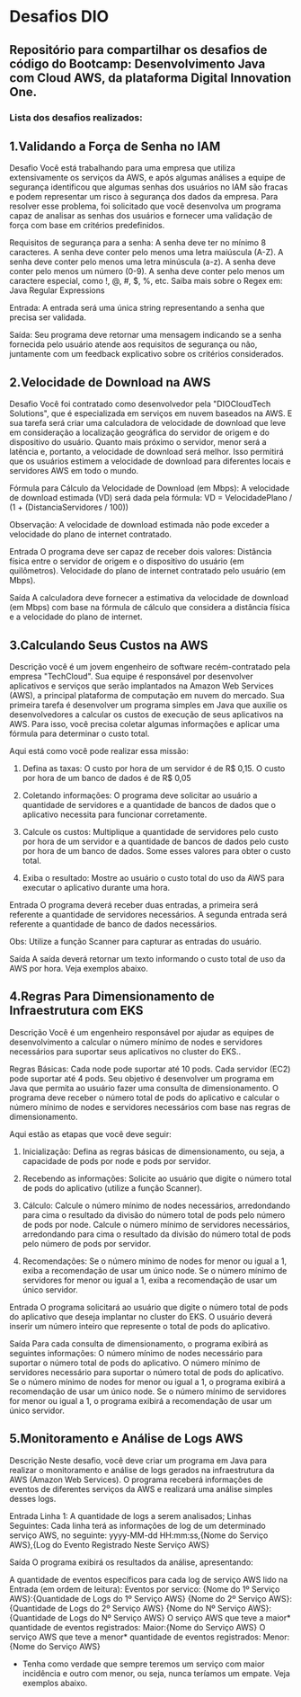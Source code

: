 # Desafios DIO
## Repositório para compartilhar os desafios de código do Bootcamp: Desenvolvimento Java com Cloud AWS, da plataforma Digital Innovation One.

### Lista dos desafios realizados:

## 1.Validando a Força de Senha no IAM
Desafio
Você está trabalhando para uma empresa que utiliza extensivamente os serviços da AWS, e após algumas análises a equipe de segurança identificou que algumas senhas dos usuários no IAM são fracas e podem representar um risco à segurança dos dados da empresa. 
Para resolver esse problema, foi solicitado que você desenvolva um programa capaz de analisar as senhas dos usuários e fornecer uma validação de força com base em critérios predefinidos.

Requisitos de segurança para a senha:
A senha deve ter no mínimo 8 caracteres.
A senha deve conter pelo menos uma letra maiúscula (A-Z).
A senha deve conter pelo menos uma letra minúscula (a-z).
A senha deve conter pelo menos um número (0-9).
A senha deve conter pelo menos um caractere especial, como !, @, #, $, %, etc.
Saiba mais sobre o Regex em: Java Regular Expressions

Entrada:
A entrada será uma única string representando a senha que precisa ser validada.

Saída:
Seu programa deve retornar uma mensagem indicando se a senha fornecida pelo usuário atende aos requisitos de segurança ou não, juntamente com um feedback explicativo sobre os critérios considerados.

## 2.Velocidade de Download na AWS
Desafio
Você foi contratado como desenvolvedor pela "DIOCloudTech Solutions", que é especializada em serviços em nuvem baseados na AWS. E sua tarefa será criar uma calculadora de velocidade de download que leve em consideração a localização geográfica do servidor de origem e do dispositivo do usuário. 
Quanto mais próximo o servidor, menor será a latência e, portanto, a velocidade de download será melhor. Isso permitirá que os usuários estimem a velocidade de download para diferentes locais e servidores AWS em todo o mundo.

Fórmula para Cálculo da Velocidade de Download (em Mbps): A velocidade de download estimada (VD) será dada pela fórmula:
VD = VelocidadePlano / (1 + (DistanciaServidores / 100))

Observação:
A velocidade de download estimada não pode exceder a velocidade do plano de internet contratado.

Entrada
O programa deve ser capaz de receber dois valores:
Distância física entre o servidor de origem e o dispositivo do usuário (em quilômetros).
Velocidade do plano de internet contratado pelo usuário (em Mbps).

Saída
A calculadora deve fornecer a estimativa da velocidade de download (em Mbps) com base na fórmula de cálculo que considera a distância física e a velocidade do plano de internet. 

## 3.Calculando Seus Custos na AWS
Descrição
você é um jovem engenheiro de software recém-contratado pela empresa "TechCloud". Sua equipe é responsável por desenvolver aplicativos e serviços que serão implantados na Amazon Web Services (AWS), a principal plataforma de computação em nuvem do mercado.
Sua primeira tarefa é desenvolver um programa simples em Java que auxilie os desenvolvedores a calcular os custos de execução de seus aplicativos na AWS. Para isso, você precisa coletar algumas informações e aplicar uma fórmula para determinar o custo total.

Aqui está como você pode realizar essa missão:

1. Defina as taxas:
O custo por hora de um servidor é de R$ 0,15.
O custo por hora de um banco de dados é de R$ 0,05

2. Coletando informações:
O programa deve solicitar ao usuário a quantidade de servidores e a quantidade de bancos de dados que o aplicativo necessita para funcionar corretamente.

3. Calcule os custos:
Multiplique a quantidade de servidores pelo custo por hora de um servidor e a quantidade de bancos de dados pelo custo por hora de um banco de dados. Some esses valores para obter o custo total.

4. Exiba o resultado:
Mostre ao usuário o custo total do uso da AWS para executar o aplicativo durante uma hora.

Entrada
O programa deverá receber duas entradas, a primeira será referente a quantidade de servidores necessários. A segunda entrada será referente a quantidade de banco de dados necessários.

Obs: Utilize a função Scanner para capturar as entradas do usuário.

Saída
A saída deverá retornar um texto informando o custo total de uso da AWS por hora. Veja exemplos abaixo.

## 4.Regras Para Dimensionamento de Infraestrutura com EKS
Descrição
Você é um engenheiro responsável por ajudar as equipes de desenvolvimento a calcular o número mínimo de nodes e servidores necessários para suportar seus aplicativos no cluster do EKS..

Regras Básicas:
Cada node pode suportar até 10 pods.
Cada servidor (EC2) pode suportar até 4 pods.
Seu objetivo é desenvolver um programa em Java que permita ao usuário fazer uma consulta de dimensionamento. O programa deve receber o número total de pods do aplicativo e calcular o número mínimo de nodes e servidores necessários com base nas regras de dimensionamento.

Aqui estão as etapas que você deve seguir:

1. Inicialização:
Defina as regras básicas de dimensionamento, ou seja, a capacidade de pods por node e pods por servidor.

2. Recebendo as informações:
Solicite ao usuário que digite o número total de pods do aplicativo (utilize a função Scanner).

3. Cálculo:
Calcule o número mínimo de nodes necessários, arredondando para cima o resultado da divisão do número total de pods pelo número de pods por node.
Calcule o número mínimo de servidores necessários, arredondando para cima o resultado da divisão do número total de pods pelo número de pods por servidor.

4. Recomendações:
Se o número mínimo de nodes for menor ou igual a 1, exiba a recomendação de usar um único node.
Se o número mínimo de servidores for menor ou igual a 1, exiba a recomendação de usar um único servidor.
 
Entrada
O programa solicitará ao usuário que digite o número total de pods do aplicativo que deseja implantar no cluster do EKS.
O usuário deverá inserir um número inteiro que represente o total de pods do aplicativo.

Saída
Para cada consulta de dimensionamento, o programa exibirá as seguintes informações:
O número mínimo de nodes necessário para suportar o número total de pods do aplicativo.
O número mínimo de servidores necessário para suportar o número total de pods do aplicativo.
Se o número mínimo de nodes for menor ou igual a 1, o programa exibirá a recomendação de usar um único node.
Se o número mínimo de servidores for menor ou igual a 1, o programa exibirá a recomendação de usar um único servidor.

## 5.Monitoramento e Análise de Logs AWS
Descrição
Neste desafio, você deve criar um programa em Java para realizar o monitoramento e análise de logs gerados na infraestrutura da AWS (Amazon Web Services). O programa receberá informações de eventos de diferentes serviços da AWS e realizará uma análise simples desses logs.

Entrada
Linha 1: A quantidade de logs a serem analisados;
Linhas Seguintes: Cada linha terá as informações de log de um determinado serviço AWS, no seguinte:
yyyy-MM-dd HH:mm:ss,{Nome do Serviço AWS},{Log do Evento Registrado Neste Serviço AWS}

Saída
O programa exibirá os resultados da análise, apresentando:

A quantidade de eventos específicos para cada log de serviço AWS lido na Entrada (em ordem de leitura):
Eventos por servico:
{Nome do 1º Serviço AWS}:{Quantidade de Logs do 1º Serviço AWS}
{Nome do 2º Serviço AWS}:{Quantidade de Logs do 2º Serviço AWS}
{Nome do Nº Serviço AWS}:{Quantidade de Logs do Nº Serviço AWS}
O serviço AWS que teve a maior* quantidade de eventos registrados:
Maior:{Nome do Serviço AWS}
O serviço AWS que teve a menor* quantidade de eventos registrados:
Menor:{Nome do Serviço AWS}
* Tenha como verdade que sempre teremos um serviço com maior incidência e outro com menor, ou seja, nunca teríamos um empate. Veja exemplos abaixo.
